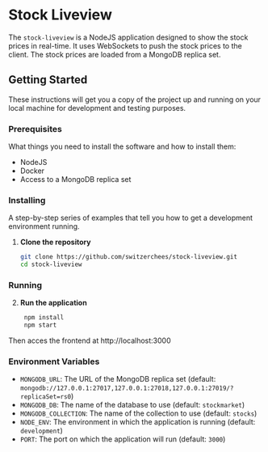 # Stock Liveview

The `stock-liveview` is a NodeJS application designed to show the stock prices in real-time. It uses WebSockets to push the stock prices to the client. The stock prices are loaded from a MongoDB replica set.

## Getting Started

These instructions will get you a copy of the project up and running on your local machine for development and testing purposes.

### Prerequisites

What things you need to install the software and how to install them:

- NodeJS
- Docker
- Access to a MongoDB replica set

### Installing

A step-by-step series of examples that tell you how to get a development environment running.

1. **Clone the repository**

   ```bash
   git clone https://github.com/switzerchees/stock-liveview.git
   cd stock-liveview
   ```

### Running

2. **Run the application**

   ```bash
    npm install
    npm start
   ```

Then acces the frontend at http://localhost:3000

### Environment Variables

- `MONGODB_URL`: The URL of the MongoDB replica set (default: `mongodb://127.0.0.1:27017,127.0.0.1:27018,127.0.0.1:27019/?replicaSet=rs0`)
- `MONGODB_DB`: The name of the database to use (default: `stockmarket`)
- `MONGODB_COLLECTION`: The name of the collection to use (default: `stocks`)
- `NODE_ENV`: The environment in which the application is running (default: `development`)
- `PORT`: The port on which the application will run (default: `3000`)
